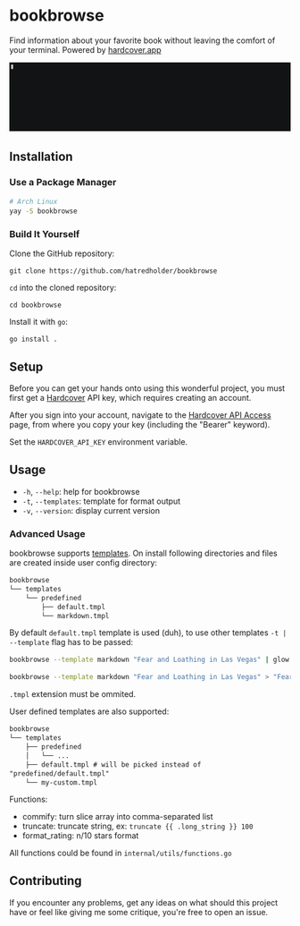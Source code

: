 # bookbrowse

Find information about your favorite book without leaving the comfort of your terminal. Powered by [hardcover.app](https://hardcover.app/)

![example](docs/example.gif)

## Installation

### Use a Package Manager

```bash
# Arch Linux
yay -S bookbrowse
```

### Build It Yourself

Clone the GitHub repository:

```
git clone https://github.com/hatredholder/bookbrowse
```

`cd` into the cloned repository:

```
cd bookbrowse
```

Install it with `go`:

```
go install .
```

## Setup

Before you can get your hands onto using this wonderful project, you must first get a [Hardcover](https://hardcover.app/) API key, which requires creating an account.

After you sign into your account, navigate to the [Hardcover API Access](https://hardcover.app/account/api) page, from where you copy your key (including the "Bearer" keyword).

Set the `HARDCOVER_API_KEY` environment variable.

## Usage

- `-h`, `--help`: help for bookbrowse
- `-t`, `--templates`: template for format output
- `-v`, `--version`: display current version

### Advanced Usage

bookbrowse supports [templates](https://pkg.go.dev/text/template). On install following directories and files are created inside user config directory:

```
bookbrowse
└── templates
    └── predefined 
        ├── default.tmpl
        └── markdown.tmpl
```

By default `default.tmpl` template is used (duh), to use other templates `-t | --template` flag has to be passed:

```sh
bookbrowse --template markdown "Fear and Loathing in Las Vegas" | glow
```

```sh
bookbrowse --template markdown "Fear and Loathing in Las Vegas" > "Fear and Loathing in Las Vegas".md
```

`.tmpl` extension must be ommited.

User defined templates are also supported:

```
bookbrowse
└── templates
    ├── predefined 
    │   └── ...
    ├── default.tmpl # will be picked instead of "predefined/default.tmpl"
    └── my-custom.tmpl
```

Functions:

- commify: turn slice array into comma-separated list
- truncate: truncate string, ex: `truncate {{ .long_string }} 100`
- format_rating: n/10 stars format

All functions could be found in `internal/utils/functions.go`

## Contributing

If you encounter any problems, get any ideas on what should this project have or feel like giving me some critique, you're free to open an issue.
